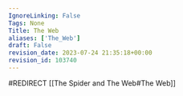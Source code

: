 ```yaml
---
IgnoreLinking: False
Tags: None
Title: The Web
aliases: ['The_Web']
draft: False
revision_date: 2023-07-24 21:35:18+00:00
revision_id: 103740
---
```


#REDIRECT [[The Spider and The Web#The Web]]
